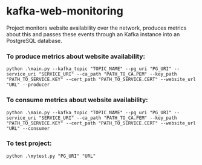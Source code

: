# kafka-web-monitoring

Project monitors website availability over the network, produces metrics about this and passes these events through an Kafka instance into an PostgreSQL database.

### To produce metrics about website availability:

```
python .\main.py --kafka_topic "TOPIC_NAME" --pg_uri "PG_URI" --service_uri "SERVICE_URI" --ca_path "PATH_TO_CA.PEM" --key_path "PATH_TO_SERVICE.KEY" --cert_path "PATH_TO_SERVICE.CERT" --website_url "URL" --producer
```

### To consume metrics about website availability:

```
python .\main.py --kafka_topic "TOPIC_NAME" --pg_uri "PG_URI" --service_uri "SERVICE_URI" --ca_path "PATH_TO_CA.PEM" --key_path "PATH_TO_SERVICE.KEY" --cert_path "PATH_TO_SERVICE.CERT" --website_url "URL" --consumer
```

### To test project:

```
python .\mytest.py "PG_URI" "URL"
```
